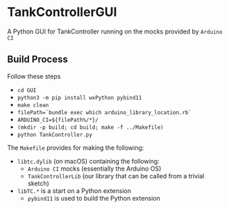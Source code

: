 # TankControllerGUI
A Python GUI for TankController running on the mocks provided by `Arduino CI`

## Build Process
Follow these steps
* `cd GUI`
* `python3 -m pip install wxPython pybind11`
* `make clean`
* ``filePath=`bundle exec which arduino_library_location.rb` ``
* `ARDUINO_CI=${filePath%/*}/`
* `(mkdir -p build; cd build; make -f ../Makefile)`
* `python TankController.py`

The `Makefile` provides for making the following:
* `libtc.dylib` (on macOS) containing the following:
  * `Arduino CI` mocks (essentially the Arduino OS)
  * `TankControllerLib` (our library that can be called from a trivial sketch)
* `libTC.*` is a start on a Python extension
  * `pybind11` is used to build the Python extension
